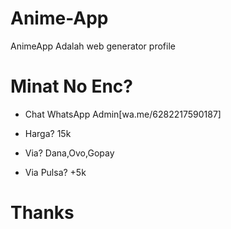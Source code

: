 # Anime-App
AnimeApp Adalah web generator profile

# Minat No Enc?

- Chat WhatsApp Admin[wa.me/6282217590187]

- Harga? 15k

- Via? Dana,Ovo,Gopay

- Via Pulsa? +5k

# Thanks
